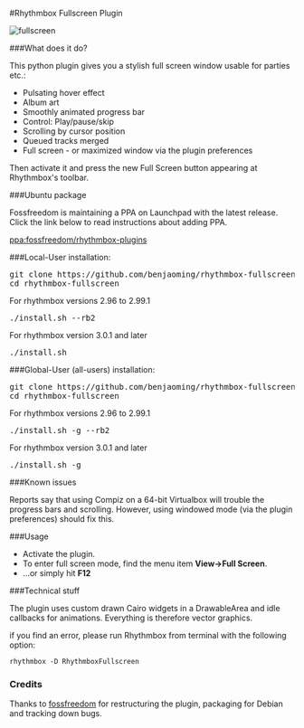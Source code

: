 #Rhythmbox Fullscreen Plugin

![fullscreen](http://i216.photobucket.com/albums/cc33/benjaoming/Screenshotfrom2013-02-10195009_zps3f50706d.png)

###What does it do?

This python plugin gives you a stylish full screen window usable for parties etc.:

 - Pulsating hover effect
 - Album art
 - Smoothly animated progress bar
 - Control: Play/pause/skip
 - Scrolling by cursor position
 - Queued tracks merged
 - Full screen - or maximized window via the plugin preferences 
    
Then activate it and press the new Full Screen button
appearing at Rhythmbox's toolbar.

###Ubuntu package

Fossfreedom is maintaining a PPA on Launchpad with the latest release.
Click the link below to read instructions about adding PPA.

[ppa:fossfreedom/rhythmbox-plugins](https://launchpad.net/~fossfreedom/+archive/rhythmbox-plugins)

###Local-User installation:

<pre>
git clone https://github.com/benjaoming/rhythmbox-fullscreen
cd rhythmbox-fullscreen
</pre>

For rhythmbox versions 2.96 to 2.99.1

<pre>
./install.sh --rb2
</pre>

For rhythmbox version 3.0.1 and later

<pre>
./install.sh
</pre>


###Global-User (all-users) installation:

<pre>
git clone https://github.com/benjaoming/rhythmbox-fullscreen
cd rhythmbox-fullscreen
</pre>

For rhythmbox versions 2.96 to 2.99.1

<pre>
./install.sh -g --rb2
</pre>

For rhythmbox version 3.0.1 and later

<pre>
./install.sh -g
</pre>


###Known issues

Reports say that using Compiz on a 64-bit Virtualbox will trouble the progress bars and scrolling. However, using windowed mode (via the plugin preferences) should fix this. 

###Usage

 - Activate the plugin.
 - To enter full screen mode, find the menu item **View->Full Screen**.
 - ...or simply hit **F12**

###Technical stuff

The plugin uses custom drawn Cairo widgets in a DrawableArea and idle callbacks for animations. Everything is therefore vector graphics. 

if you find an error, please run Rhythmbox from terminal with the following option:

    rhythmbox -D RhythmboxFullscreen

### Credits

Thanks to [fossfreedom](https://github.com/fossfreedom/) for restructuring the plugin, packaging for Debian and tracking down bugs.

